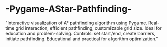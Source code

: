 # -Pygame-AStar-Pathfinding-
"Interactive visualization of A* pathfinding algorithm using Pygame. Real-time grid interaction, efficient pathfinding, customizable grid size. Ideal for education and problem-solving. Controls: set start/end, create barriers, initiate pathfinding. Educational and practical for algorithm optimization."

